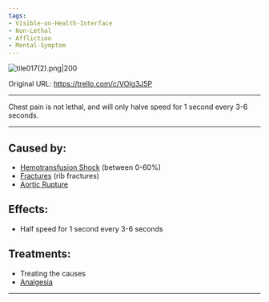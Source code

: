 ```yaml
---
tags:
- Visible-on-Health-Interface
- Non-Lethal
- Affliction
- Mental-Symptom
---
```


![tile017(2).png\|200](/Symptoms/Chest%20Pain%20-%20Attachments/6718845db30472d958dd7ab7.png)

Original URL: https://trello.com/c/VOlg3J5P

---

Chest pain is not lethal, and will only halve speed for 1 second every 3-6 seconds.

---

## Caused by:

- [Hemotransfusion Shock](../Blood/Hemotransfusion%20Shock.md) (between 0-60%)
- [Fractures](../Bones/Fractures.md) (rib fractures)
- [Aortic Rupture](../Torso/Aortic%20Rupture.md)

## Effects:

- Half speed for 1 second every 3-6 seconds

## Treatments:

- Treating the causes
- [Analgesia](../Torso/Analgesia.md)

---

